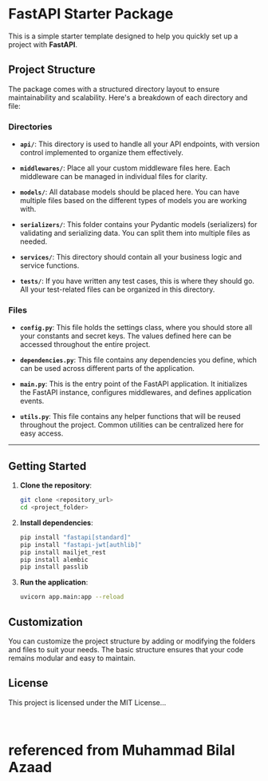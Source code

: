 # FastAPI Starter Package

This is a simple starter template designed to help you quickly set up a project with **FastAPI**.

## Project Structure

The package comes with a structured directory layout to ensure maintainability and scalability. Here's a breakdown of each directory and file:

### Directories

- **`api/`**: This directory is used to handle all your API endpoints, with version control implemented to organize them effectively.
  
- **`middlewares/`**: Place all your custom middleware files here. Each middleware can be managed in individual files for clarity.
  
- **`models/`**: All database models should be placed here. You can have multiple files based on the different types of models you are working with.

- **`serializers/`**: This folder contains your Pydantic models (serializers) for validating and serializing data. You can split them into multiple files as needed.

- **`services/`**: This directory should contain all your business logic and service functions.

- **`tests/`**: If you have written any test cases, this is where they should go. All your test-related files can be organized in this directory.

### Files

- **`config.py`**: This file holds the settings class, where you should store all your constants and secret keys. The values defined here can be accessed throughout the entire project.

- **`dependencies.py`**: This file contains any dependencies you define, which can be used across different parts of the application.

- **`main.py`**: This is the entry point of the FastAPI application. It initializes the FastAPI instance, configures middlewares, and defines application events.

- **`utils.py`**: This file contains any helper functions that will be reused throughout the project. Common utilities can be centralized here for easy access.

---

## Getting Started

1. **Clone the repository**:
   ```bash
   git clone <repository_url>
   cd <project_folder>
   ```

2. **Install dependencies**:
    ```bash
    pip install "fastapi[standard]"
    pip install "fastapi-jwt[authlib]"
    pip install mailjet_rest
    pip install alembic
    pip install passlib
    ```

3. **Run the application**:
    ```bash
    uvicorn app.main:app --reload
    ```

## Customization
You can customize the project structure by adding or modifying the folders and files to suit your needs. The basic structure ensures that your code remains modular and easy to maintain.

## License
This project is licensed under the MIT License...

<br/>

# referenced from Muhammad Bilal Azaad